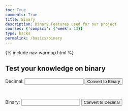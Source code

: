 ```yaml
---
toc: True
comments: True
title: Binary
description: Binary Features used for our project
courses: {'compsci': {'week': 13}}
type: hacks
permalink: /basics/binary
---
```

{% include nav-warmup.html %}

<!DOCTYPE html>
<html lang="en">
<head>
  <meta charset="UTF-8">
  <meta name="viewport" content="width=device-width, initial-scale=1.0">
  <title>Binary Quiz</title>
  <link rel="stylesheet" href="../styles.css">
</head>
<body class="bg">

<h2>Test your knowledge on binary</h2>

<label for="decimalInput">Decimal:</label>
<input type="text" id="decimalInput">
<button onclick="decimalToBinary()">Convert to Binary</button>

<br>

<label for="binaryInput">Binary:</label>
<input type="text" id="binaryInput">
<button onclick="binaryToDecimal()">Convert to Decimal</button>

<script>
  function decimalToBinary() {
    const decimalInput = document.getElementById('decimalInput').value;
    const binaryInput = document.getElementById('binaryInput');

    if (!isNaN(decimalInput)) {
      binaryInput.value = (parseInt(decimalInput, 10)).toString(2);
    } else {
      alert('Please enter a valid decimal number.');
    }
  }

  function binaryToDecimal() {
    const binaryInput = document.getElementById('binaryInput').value;
    const decimalInput = document.getElementById('decimalInput');

    if (/^[01]+$/.test(binaryInput)) {
      decimalInput.value = parseInt(binaryInput, 2).toString(10);
    } else {
      alert('Please enter a valid binary number.');
    }
  }
</script>

</body>
</html>


